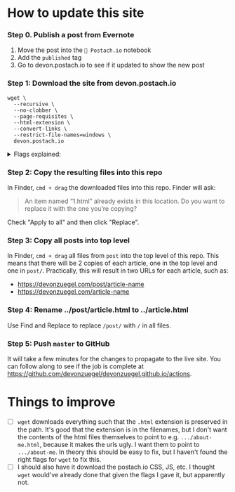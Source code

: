 # How to update this site

### Step 0. Publish a post from Evernote

1. Move the post into the `📣 Postach.io` notebook
2. Add the `published` tag
3. Go to devon.postach.io to see if it updated to show the new post

### Step 1: Download the site from devon.postach.io

```
wget \
  --recursive \
  --no-clobber \
  --page-requisites \ 
  --html-extension \
  --convert-links \
  --restrict-file-names=windows \
  devon.postach.io
```

<details>
  <summary>Flags explained:</summary>
  <ul>
    <li><code>--recursive:</code> This option tells wget to recursively download all files that are linked to on the website.</li>
    <li><code>--no-clobber:</code> This option tells wget not to overwrite any existing files with the same name. This is useful if you want to resume a previously interrupted download without re-downloading files that have already been downloaded.</li>
    <li><code>--page-requisites:</code> This option tells wget to download all files necessary to display the pages properly, such as images, CSS, and JavaScript files.</li>
    <li><code>--html-extension:</code> This option tells wget to save files with an .html extension, even if the original file did not have one. Note that when published to devonzuegel.com (i.e. devonzuegel.github.io), the URL will work with AND without the .html extension (e.g. https://devonzuegel.com/inflation-propagates-unevenly and https://devonzuegel.com/inflation-propagates-unevenly.html both work)</li>
    <li><code>--convert-links:</code> This option tells wget to convert links in the downloaded files so that they will work when you view the files offline.</li>
    <li><code>--restrict-file-names=windows:</code> This option tells wget to modify filenames so that they will work with Windows file systems.</li>
  </ul>
</details>

### Step 2: Copy the resulting files into this repo

In Finder, `cmd + drag` the downloaded files into this repo. Finder will ask:
> An item named “1.html” already exists in this location. Do you want to replace it with the one you’re copying?

Check "Apply to all" and then click "Replace".

### Step 3: Copy all posts into top level

In Finder, `cmd + drag` all files from `post` into the top level of this repo. This means that there will be 2 copies of each article, one in the top level and one in `post/`. Practically, this will result in two URLs for each article, such as:
- https://devonzuegel.com/post/article-name
- https://devonzuegel.com/article-name

### Step 4: Rename ../post/article.html to ../article.html

Use Find and Replace to replace `/post/` with `/` in all files.

### Step 5: Push `master` to GitHub

It will take a few minutes for the changes to propagate to the live site. You can follow along to see if the job is complete at https://github.com/devonzuegel/devonzuegel.github.io/actions.


# Things to improve

- [ ] `wget` downloads everything such that the `.html` extension is preserved in the path. It's good that the extension is in the filenames, but I don't want the contents of the html files themselves to point to e.g. `.../about-me.html`, because it makes the urls ugly. I want them to point to `.../about-me`. In theory this should be easy to fix, but I haven't found the right flags for `wget` to fix this.
- [ ] I should also have it download the postach.io CSS, JS, etc. I thought `wget` would've already done that given the flags I gave it, but apparently not.